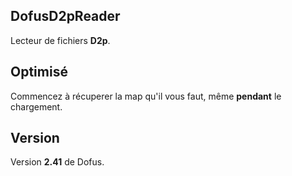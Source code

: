 ## DofusD2pReader

Lecteur de fichiers **D2p**.

## Optimisé

Commencez à récuperer la map qu'il vous faut, même **pendant** le chargement.

## Version

Version **2.41** de Dofus.

